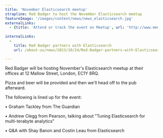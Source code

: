 ```yaml
---
title: 'November Elasticsearch meetup'
strapline: Red Badger to host the November Elasticsearch meetup
featureImage: '/images/content/news/news_elasticsearch.jpg'
externalLinks:
  - {title: 'Attend or track the event on Meetup', url: 'http://www.meetup.com/London-ElasticSearch-User-Group/events/144492702/'}
  
internalLinks:
  -
    title: Red Badger partners with Elasticsearch
    url: /about-us/news/2013/10/24/Red-Badger-partners-with-Elasticsearch

---
```


Red Badger will be hosting November's Elasticsearch meetup at their offices at 12 Mallow Street, London, EC1Y 8RQ.

Pizza and beer will be provided and then we'll head off to the pub afterward.

The following is lined up for the event:

• Graham Tackley from The Guardian 

• Andrew Clegg from Pearson, talking about "Tuning Elasticsearch for multi-terabyte analytics" 

• Q&A with Shay Banon and Costin Leau from Elasticsearch